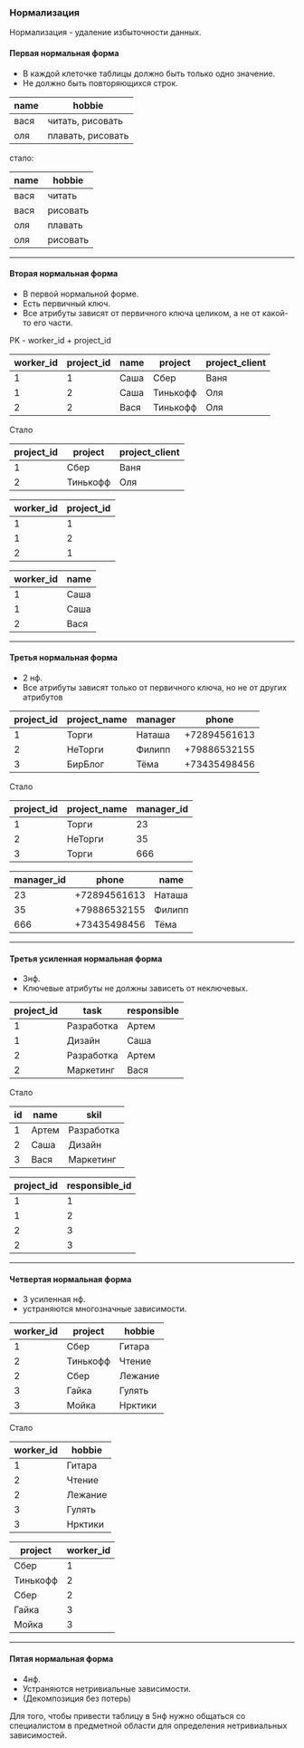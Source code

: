 ### Нормализация
Нормализация - удаление избыточности данных.


#### Первая нормальная форма
* В каждой клеточке таблицы должно быть только одно значение.
* Не должно быть повторяющихся строк.

name  |hobbie
------ |--------
вася   |читать, рисовать
оля     |плавать, рисовать

стало:

name  |hobbie
------ |--------
вася   |читать
вася   |рисовать
оля     |плавать
оля     |рисовать

---

#### Вторая нормальная форма
* В первой нормальной форме.
* Есть первичный ключ.
* Все атрибуты зависят от первичного ключа целиком, а не от какой-то его части.

PK - worker_id + project_id

worker_id  | project_id | name | project      | project_client
----------- |-----------|-------|------------|----------------
1                 | 1               |Саша  | Сбер          | Ваня
1                 | 2               |Саша  | Тинькофф  | Оля
2                 | 2               |Вася  | Тинькофф  | Оля

Стало

project_id  |project       |project_client
----------- |-----------|---------------
1                 |Сбер          |Ваня
2                 |Тинькофф  |Оля

worker_id  |project_id
----------- |--------
1                 |1
1                |2
2                |1

worker_id  |name
----------- |--------
1                 |Саша
1                |Саша
2                |Вася

---

#### Третья нормальная форма
* 2 нф.
* Все атрибуты зависят только от первичного ключа, но не от других атрибутов

 project_id  | project_name | manager | phone      
----------- |----------------|----------|------------
1                 | Торги               |Наташа   | +72894561613          
2                 | НеТорги          |Филипп   | +79886532155
3                 | БирБлог          |Тёма        | +73435498456 

Стало

project_id  |project_name       |manager_id
----------- |------------------|---------------
1                 |Торги                    |23
2                 |НеТорги               |35
3                 |Торги                    |666

manager_id  |phone                     | name
------------- |------------------|----------
23                 |+72894561613     |  Наташа
35                 |+79886532155     | Филипп
666                |+73435498456   |   Тёма

---

#### Третья усиленная нормальная форма
* 3нф.
* Ключевые атрибуты не должны зависеть от неключевых.

project_id  |task                         |responsible
----------- |------------------|---------------
1                 |Разработка          |Артем
1                 |Дизайн                 |Саша
2                 |Разработка          |Артем
2                |Маркетинг           |Вася

Стало

id   |name |skil
--- |------ |---------------
1    |Артем |Разработка
2   |Саша   |Дизайн
3   |Вася    |Маркетинг

project_id  |responsible_id
----------- |--------
1                 |1
1                |2
2                |3
2                |3
 
 --- 
 
#### Четвертая нормальная форма
* 3 усиленная нф.
* устраняются многозначные зависимости.


worker_id  |project       |hobbie
----------- |-----------|---------------
1                 |Сбер          |Гитара
2                 |Тинькофф  |Чтение
2                 |Сбер          |Лежание
3                 |Гайка         |Гулять
3                 |Мойка       |Нрктики

Стало

worker_id  |hobbie
----------- |--------
1                 |Гитара
2                 |Чтение
2                 |Лежание
3                 |Гулять
3                 |Нрктики

project       |worker_id
----------- |--------
Сбер          |1
Тинькофф  |2 
Сбер          |2
Гайка         |3 
Мойка       |3   
 
 ---
 
#### Пятая нормальная форма
* 4нф.
* Устраняются нетривиальные зависимости.
* (Декомпозиция без потерь)

Для того, чтобы привести таблицу в 5нф нужно общаться со специалистом в предметной области для определения нетривиальных зависимостей.